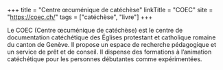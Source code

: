 +++
title = "Centre œcuménique de catéchèse"
linkTitle = "COEC"
site = "https://coec.ch/"
tags = ["catéchèse", "livre"]
+++

Le COEC (Centre œcuménique de catéchèse) est le centre de documentation catéchétique des Églises protestant et catholique romaine du canton de Genève. Il propose un espace de recherche pédagogique et un service de prêt et de conseil. Il dispense des formations à l’animation catéchétique pour les personnes débutantes comme expérimentées.
